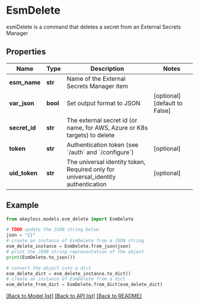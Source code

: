# EsmDelete

esmDelete is a command that deletes a secret from an External Secrets Manager

## Properties

Name | Type | Description | Notes
------------ | ------------- | ------------- | -------------
**esm_name** | **str** | Name of the External Secrets Manager item | 
**var_json** | **bool** | Set output format to JSON | [optional] [default to False]
**secret_id** | **str** | The external secret id (or name, for AWS, Azure or K8s targets) to delete | 
**token** | **str** | Authentication token (see &#x60;/auth&#x60; and &#x60;/configure&#x60;) | [optional] 
**uid_token** | **str** | The universal identity token, Required only for universal_identity authentication | [optional] 

## Example

```python
from akeyless.models.esm_delete import EsmDelete

# TODO update the JSON string below
json = "{}"
# create an instance of EsmDelete from a JSON string
esm_delete_instance = EsmDelete.from_json(json)
# print the JSON string representation of the object
print(EsmDelete.to_json())

# convert the object into a dict
esm_delete_dict = esm_delete_instance.to_dict()
# create an instance of EsmDelete from a dict
esm_delete_from_dict = EsmDelete.from_dict(esm_delete_dict)
```
[[Back to Model list]](../README.md#documentation-for-models) [[Back to API list]](../README.md#documentation-for-api-endpoints) [[Back to README]](../README.md)


